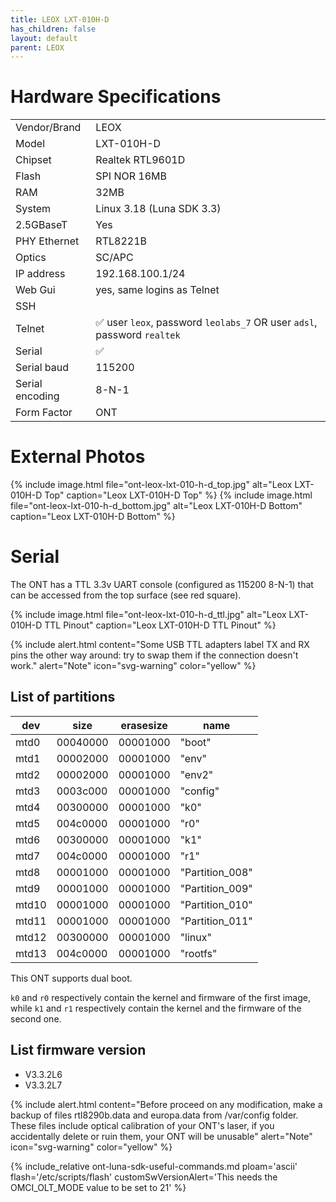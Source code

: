 ```yaml
---
title: LEOX LXT-010H-D
has_children: false
layout: default
parent: LEOX
---
```


# Hardware Specifications

|                 |                                                                        |
| --------------- | ---------------------------------------------------------------------- |
| Vendor/Brand    | LEOX                                                                   |
| Model           | LXT-010H-D                                                             |
| Chipset         | Realtek RTL9601D                                                       |
| Flash           | SPI NOR 16MB                                                           |
| RAM             | 32MB                                                                   |
| System          | Linux 3.18 (Luna SDK 3.3)                                              |
| 2.5GBaseT       | Yes                                                                    |
| PHY Ethernet    | RTL8221B                                                               |
| Optics          | SC/APC                                                                 |
| IP address      | 192.168.100.1/24                                                       |
| Web Gui         | yes, same logins as Telnet                                             |
| SSH             |                                                                        |
| Telnet          | ✅ user `leox`, password `leolabs_7` OR user `adsl`, password `realtek` |
| Serial          | ✅                                                                      |
| Serial baud     | 115200                                                                 |
| Serial encoding | 8-N-1                                                                  |
| Form Factor     | ONT                                                                    |

# External Photos

{% include image.html file="ont-leox-lxt-010-h-d_top.jpg" alt="Leox LXT-010H-D Top" caption="Leox LXT-010H-D Top" %} 
{% include image.html file="ont-leox-lxt-010-h-d_bottom.jpg" alt="Leox LXT-010H-D Bottom" caption="Leox LXT-010H-D Bottom" %}

# Serial

The ONT has a TTL 3.3v UART console (configured as 115200 8-N-1) that can be accessed from the top surface (see red square).

{% include image.html file="ont-leox-lxt-010-h-d_ttl.jpg" alt="Leox LXT-010H-D TTL Pinout" caption="Leox LXT-010H-D TTL Pinout" %}

{% include alert.html content="Some USB TTL adapters label TX and RX pins the other way around: try to swap them if the connection doesn't work." alert="Note"  icon="svg-warning" color="yellow" %}

## List of partitions

| dev   | size     | erasesize | name            |
| ----- | -------- | --------- | --------------- |
| mtd0  | 00040000 | 00001000  | "boot"          |
| mtd1  | 00002000 | 00001000  | "env"           |
| mtd2  | 00002000 | 00001000  | "env2"          |
| mtd3  | 0003c000 | 00001000  | "config"        |
| mtd4  | 00300000 | 00001000  | "k0"            |
| mtd5  | 004c0000 | 00001000  | "r0"            |
| mtd6  | 00300000 | 00001000  | "k1"            |
| mtd7  | 004c0000 | 00001000  | "r1"            |
| mtd8  | 00001000 | 00001000  | "Partition_008" |
| mtd9  | 00001000 | 00001000  | "Partition_009" |
| mtd10 | 00001000 | 00001000  | "Partition_010" |
| mtd11 | 00001000 | 00001000  | "Partition_011" |
| mtd12 | 00300000 | 00001000  | "linux"         |
| mtd13 | 004c0000 | 00001000  | "rootfs"        |

This ONT supports dual boot. 

`k0` and `r0` respectively contain the kernel and firmware of the first image, while `k1` and `r1` respectively contain the kernel and the firmware of the second one.

## List firmware version

- V3.3.2L6
- V3.3.2L7

{% include alert.html content="Before proceed on any modification, make a backup of files rtl8290b.data and europa.data from /var/config folder. These files include optical calibration of your ONT's laser, if you accidentally delete or ruin them, your ONT will be unusable" alert="Note" icon="svg-warning" color="yellow" %}

{% include_relative ont-luna-sdk-useful-commands.md ploam='ascii' flash='/etc/scripts/flash' customSwVersionAlert='This needs the OMCI_OLT_MODE value to be set to 21' %}


